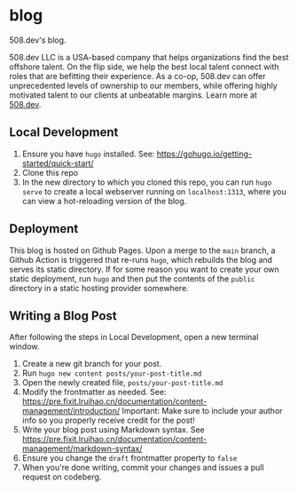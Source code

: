 # blog

508.dev's blog.

508.dev LLC is a USA-based company that helps organizations find the best offshore talent. On the flip side, we help the best local talent connect with roles that are befitting their experience. As a co-op, 508.dev can offer unprecedented levels of ownership to our members, while offering highly motivated talent to our clients at unbeatable margins. Learn more at [508.dev](https://508.dev).

## Local Development

1. Ensure you have `hugo` installed. See: https://gohugo.io/getting-started/quick-start/
2. Clone this repo
3. In the new directory to which you cloned this repo, you can run `hugo serve` to create a local webserver running on `localhost:1313`, where you can view a hot-reloading version of the blog.

## Deployment

This blog is hosted on Github Pages. Upon a merge to the `main` branch, a Github Action is triggered that re-runs `hugo`, which rebuilds the blog and serves its static directory. If for some reason you want to create your own static deployment, run `hugo` and then put the contents of the `public` directory in a static hosting provider somewhere.

## Writing a Blog Post

After following the steps in Local Development, open a new terminal window.

1. Create a new git branch for your post.
2. Run `hugo new content posts/your-post-title.md`
3. Open the newly created file, `posts/your-post-title.md`
4. Modify the frontmatter as needed. See: https://pre.fixit.lruihao.cn/documentation/content-management/introduction/ Important: Make sure to include your author info so you properly receive credit for the post!
5. Write your blog post using Markdown syntax. See https://pre.fixit.lruihao.cn/documentation/content-management/markdown-syntax/
6. Ensure you change the `draft` frontmatter property to `false`
7. When you're done writing, commit your changes and issues a pull request on codeberg.
